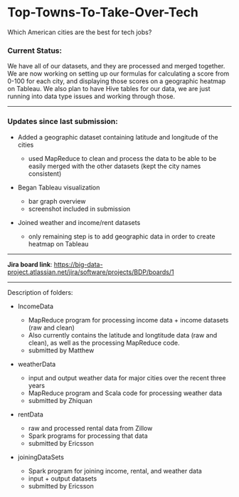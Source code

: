 # Top-Towns-To-Take-Over-Tech
Which American cities are the best for tech jobs?


### Current Status:

We have all of our datasets, and they are processed and merged together. We are now working on setting up our formulas for calculating a score from 0-100 for each city, and displaying those scores on a geographic heatmap on Tableau. We also plan to have Hive tables for our data, we are just running into data type issues and working through those.

---
### Updates since last submission:

    
* Added a geographic dataset containing latitude and longitude of the cities
   * used MapReduce to clean and process the data to be able to be easily merged with the other datasets (kept the city names consistent)
   
* Began Tableau visualization
   * bar graph overview
   * screenshot included in submission
   
* Joined weather and income/rent datasets
   * only remaining step is to add geographic data in order to create heatmap on Tableau
    

    
 ---   
**Jira board link**: https://big-data-project.atlassian.net/jira/software/projects/BDP/boards/1

---
Description of folders:

* IncomeData
    - MapReduce program for processing income data + income datasets (raw and clean)
    - Also currently contains the latitude and longtitude data (raw and clean), as well as the processing MapReduce code.
    - submitted by Matthew

* weatherData
    - input and output weather data for major cities over the recent three years
    - MapReduce program and Scala code for processing weather data
    - submitted by Zhiquan

* rentData
    - raw and processed rental data from Zillow
    - Spark programs for processing that data
    - submitted by Ericsson

* joiningDataSets
    - Spark program for joining income, rental, and weather data
    - input + output datasets
    - submitted by Ericsson
